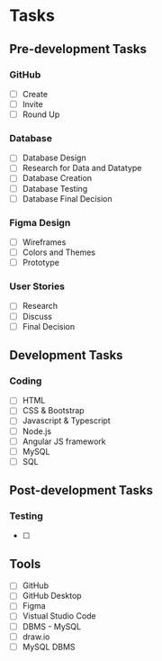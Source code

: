 # Tasks

## Pre-development Tasks
### GitHub
- [ ] Create
- [ ] Invite
- [ ] Round Up

### Database
- [ ] Database Design
- [ ] Research for Data and Datatype
- [ ] Database Creation
- [ ] Database Testing
- [ ] Database Final Decision

### Figma Design
- [ ] Wireframes
- [ ] Colors and Themes
- [ ] Prototype

### User Stories
- [ ] Research
- [ ] Discuss
- [ ] Final Decision

## Development Tasks
### Coding
- [ ] HTML
- [ ] CSS & Bootstrap
- [ ] Javascript & Typescript
- [ ] Node.js
- [ ] Angular JS framework
- [ ] MySQL
- [ ] SQL

## Post-development Tasks
### Testing
- [ ] 

## Tools
- [ ] GitHub
- [ ] GitHub Desktop
- [ ] Figma
- [ ] Vistual Studio Code
- [ ] DBMS - MySQL
- [ ] draw.io
- [ ] MySQL DBMS
